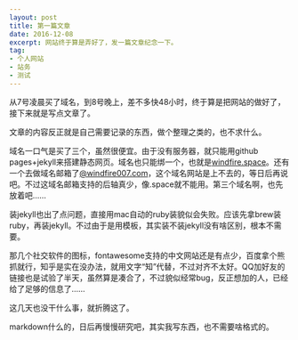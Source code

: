 ```yaml
---
layout: post
title: 第一篇文章
date: 2016-12-08
excerpt: 网站终于算是弄好了，发一篇文章纪念一下。
tag:
- 个人网站
- 站务
- 测试
---
```




从7号凌晨买了域名，到8号晚上，差不多快48小时，终于算是把网站的做好了，接下来就是写点文章了。

文章的内容反正就是自己需要记录的东西，做个整理之类的，也不求什么。

域名一口气是买了三个，虽然很便宜。由于没有服务器，就只能用github pages+jekyll来搭建静态网页。域名也只能绑一个，也就是[windfire.space](http://windfire.space)。还有一个去做域名邮箱了[@windfire007.com](mailto:i@windfire007.com)，这个域名网站是上不去的，等日后再说吧。不过这域名邮箱支持的后轴真少，像.space就不能用。第三个域名啊，也先放着吧……

装jekyll也出了点问题，直接用mac自动的ruby装貌似会失败。应该先拿brew装ruby，再装jekyll。不过由于是用模板，其实装不装jekyll没有啥区别，根本不需要。

那几个社交软件的图标，fontawesome支持的中文网站还是有点少，百度拿个熊抓就行，知乎是实在没办法，就用文字“知”代替，不过对齐不太好。QQ加好友的链接也是试验了半天，虽然算是凑合了，不过貌似经常bug，反正想加的人，已经给了足够的信息了……

这几天也没干什么事，就折腾这了。

markdown什么的，日后再慢慢研究吧，其实我写东西，也不需要啥格式的。